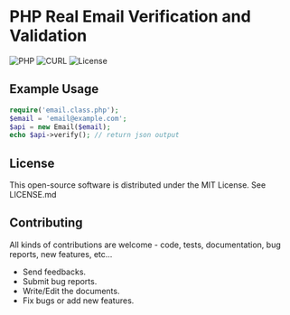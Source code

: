 # PHP Real Email Verification and Validation

![PHP](https://img.shields.io/badge/php-%3E%3D5.3-8892bf.svg)
![CURL](https://img.shields.io/badge/cURL-required-green.svg)
![License](https://poser.pugx.org/eleirbag89/telegrambotphp/license)

Example Usage
---------

```php
require('email.class.php');
$email = 'email@example.com';
$api = new Email($email);
echo $api->verify(); // return json output
```
License
------------

This open-source software is distributed under the MIT License. See LICENSE.md

Contributing
------------

All kinds of contributions are welcome - code, tests, documentation, bug reports, new features, etc...

* Send feedbacks.
* Submit bug reports.
* Write/Edit the documents.
* Fix bugs or add new features.

